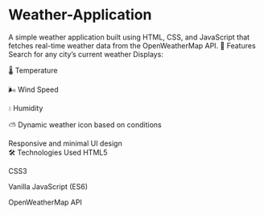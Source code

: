 # Weather-Application
A simple weather application built using HTML, CSS, and JavaScript that fetches real-time weather data from the OpenWeatherMap API.
🚀 Features
Search for any city’s current weather
Displays:

🌡️ Temperature

🌬️ Wind Speed

💧 Humidity

⛅ Dynamic weather icon based on conditions

Responsive and minimal UI design<br>
🛠️ Technologies Used
HTML5

CSS3

Vanilla JavaScript (ES6)

OpenWeatherMap API

